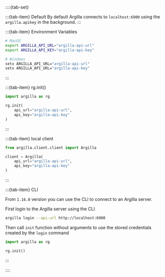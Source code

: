 ::::{tab-set}

:::{tab-item} Default
By default Argilla connects to `localhost:6900` using the `argilla.apikey` in the background.
:::

:::{tab-item} Environment Variables

```bash
# MacOS
export ARGILLA_API_URL="argilla-api-url"
export ARGILLA_API_KEY="argilla-api-key"

# Windows
setx ARGILLA_API_URL="argilla-api-url"
setx ARGILLA_API_URL="argilla-api-key"
```

:::

:::{tab-item} rg.init()
```python
import argilla as rg

rg.init(
    api_url="argilla-api-url",
    api_key="argilla-api-key"
)
```
:::

:::{tab-item} local client
```python
from argilla.client.client import Argilla

client = Argilla(
    api_url="argilla-api-url",
    api_key="argilla-api-key"
)
```
:::

:::{tab-item} CLI

From `1.16.0` version you can use the CLI to connect to an Argilla server.

First login to the Argilla server using the CLI

```sh
argilla login --api-url http://localhost:6900
```

Then call `init` function without arguments to use the stored credentials created by the `login` command

```python
import argilla as rg

rg.init()
```
:::

::::
